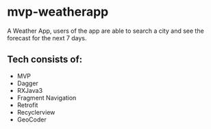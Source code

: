 # mvp-weatherapp

A Weather App, users of the app are able to search a city and see the forecast for the next 7 days.

## Tech consists of:
- MVP
- Dagger
- RXJava3
- Fragment Navigation
- Retrofit
- Recyclerview
- GeoCoder
 
